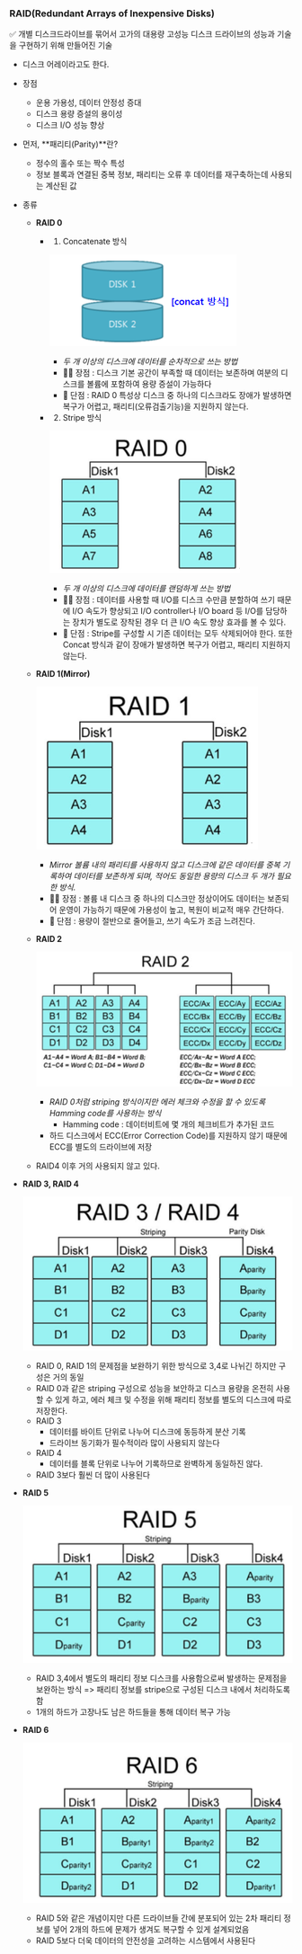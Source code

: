 ### RAID(Redundant Arrays of Inexpensive Disks)

✅ 개별 디스크드라이브를 묶어서 고가의 대용량 고성능 디스크 드라이브의 성능과 기술을 구현하기 위해 만들어진 기술

- 디스크 어레이라고도 한다.

- 장점
  - 운용 가용성, 데이터 안정성 증대
  - 디스크 용량 증설의 용이성
  - 디스크 I/O 성능 향상

- 먼저, **패리티(Parity)**란?
  - 정수의 홀수 또는 짝수 특성
  - 정보 블록과 연결된 중복 정보, 패리티는 오류 후 데이터를 재구축하는데 사용되는 계산된 값

- 종류

  - **RAID 0**

    - 1) Concatenate 방식

      ![image-20230328111713010](./assets/image-20230328111713010.png)

      - *두 개 이상의 디스크에 데이터를 순차적으로 쓰는 방법*
      - 🙆‍♂️ 장점 : 디스크 기본 공간이 부족할 때 데이터는 보존하며 여분의 디스크를 볼륨에 포함하여 용량 증설이 가능하다
      - 🙅 단점 : RAID 0 특성상 디스크 중 하나의 디스크라도 장애가 발생하면 복구가 어렵고, 패리티(오류검출기능)을 지원하지 않는다.

    - 2) Stripe 방식

      ![image-20230328111900653](./assets/image-20230328111900653.png)

      - *두 개 이상의 디스크에 데이터를 랜덤하게 쓰는 방법*
      - 🙆‍♂️ 장점 : 데이터를 사용할 때 I/O를 디스크 수만큼 분할하여 쓰기 때문에 I/O 속도가 향상되고 I/O controller나 I/O board 등 I/O를 담당하는 장치가 별도로 장착된 경우 더 큰 I/O 속도 향상 효과를 볼 수 있다.
      - 🙅 단점 : Stripe를 구성할 시 기존 데이터는 모두 삭제되어야 한다. 또한 Concat 방식과 같이 장애가 발생하면 복구가 어렵고, 패리티 지원하지 않는다.

  - **RAID 1(Mirror)**

    ![image-20230328112121755](./assets/image-20230328112121755.png)

    - *Mirror 볼륨 내의 패리티를 사용하지 않고 디스크에 같은 데이터를 중복 기록하여 데이터를 보존하게 되며, 적어도 동일한 용량의 디스크 두 개가 필요한 방식.*
    - 🙆‍♂️ 장점 : 볼륨 내 디스크 중 하나의 디스크만 정상이어도 데이터는 보존되어 운영이 가능하기 때문에 가용성이 높고, 복원이 비교적 매우 간단하다.
    - 🙅 단점 : 용량이 절반으로 줄어들고, 쓰기 속도가 조금 느려진다.

  - **RAID 2**

    ![image-20230328112320149](./assets/image-20230328112320149.png)

    - *RAID 0처럼 striping 방식이지만 에러 체크와 수정을 할 수 있도록 Hamming code를 사용하는 방식*
      - Hamming code : 데이터비트에 몇 개의 체크비트가 추가된 코드
    - 하드 디스크에서 ECC(Error Correction Code)를 지원하지 않기 때문에 ECC를 별도의 드라이브에 저장
  - RAID4 이후 거의 사용되지 않고 있다.
  
- **RAID 3, RAID 4**
  
  ![image-20230328112521351](./assets/image-20230328112521351.png)
  
    - RAID 0, RAID 1의 문제점을 보완하기 위한 방식으로 3,4로 나뉘긴 하지만 구성은 거의 동일
    - RAID 0과 같은 striping 구성으로 성능을 보안하고 디스크 용량을 온전히 사용할 수 있게 하고, 에러 체크 및 수정을 위해 패리티 정보를 별도의 디스크에 따로 저장한다.
    - RAID 3
      - 데이터를 바이트 단위로 나누어 디스크에 동등하게 분산 기록
      - 드라이브 동기화가 필수적이라 많이 사용되지 않는다
    - RAID 4
      - 데이터를 블록 단위로 나누어 기록하므로 완벽하게 동일하진 않다.
    - RAID 3보다 훨씬 더 많이 사용된다
  
- **RAID 5**
  
  ![image-20230328112731697](./assets/image-20230328112731697.png)
  
    - RAID 3,4에서 별도의 패리티 정보 디스크를 사용함으로써 발생하는 문제점을 보완하는 방식 => 패리티 정보를 stripe으로 구성된 디스크 내에서 처리하도록 함
  - 1개의 하드가 고장나도 남은 하드들을 통해 데이터 복구 가능
  
- **RAID 6**
  
  ![image-20230328112834003](./assets/image-20230328112834003.png)
  
    - RAID 5와 같은 개념이지만 다른 드라이브들 간에 분포되어 있는 2차 패리티 정보를 넣어 2개의 하드에 문제가 생겨도 복구할 수 있게 설계되었음
    - RAID 5보다 더욱 데이터의 안전성을 고려하는 시스템에서 사용된다


